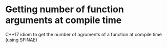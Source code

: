 # Getting number of function arguments at compile time

C++17 idiom to get the number of agruments of a function at compile time (using SFINAE)
